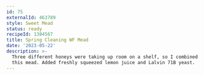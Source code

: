 ```yaml
---
id: 75
externalId: 463789
style: Sweet Mead
status: ready
recipeId: 1384567
title: Spring Cleaning WF Mead
date: '2023-05-22'
description: >-
  Three different honeys were taking up room on a shelf, so I combined them into
  this mead. Added freshly squeezed lemon juice and Lalvin 71B yeast.
---
```

